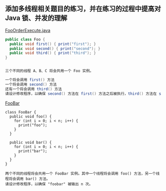 ## 添加多线程相关题目的练习，并在练习的过程中提高对Java 锁、并发的理解


[FooOrderExecute.java](https://github.com/McoyJiang/LagouAndroidShare/blob/master/%E6%89%A9%E5%B1%95%E5%86%85%E5%AE%B9/%E5%A4%9A%E7%BA%BF%E7%A8%8B%E7%BB%83%E4%B9%A0/FooOrderExecute.java)

```Java
public class Foo {
  public void first() { print("first"); }
  public void second() { print("second"); }
  public void third() { print("third"); }
}


三个不同的线程 A、B、C 将会共用一个 Foo 实例。

一个将会调用 first() 方法
一个将会调用 second() 方法
还有一个将会调用 third() 方法
请设计修改程序，以确保 second() 方法在 first() 方法之后被执行，third() 方法在 second() 方法之后被执行。

```


[FooBar](https://github.com/McoyJiang/LagouAndroidShare/blob/master/%E6%89%A9%E5%B1%95%E5%86%85%E5%AE%B9/%E5%A4%9A%E7%BA%BF%E7%A8%8B%E7%BB%83%E4%B9%A0/FooBar.java)
```
class FooBar {
  public void foo() {
    for (int i = 0; i < n; i++) {
      print("foo");
    }
  }

  public void bar() {
    for (int i = 0; i < n; i++) {
      print("bar");
    }
  }
}

两个不同的线程将会共用一个 FooBar 实例。其中一个线程将会调用 foo() 方法，另一个线程将会调用 bar() 方法。
请设计修改程序，以确保 "foobar" 被输出 n 次。
```
